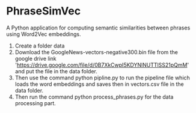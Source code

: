 # PhraseSimVec
A Python application for computing semantic similarities between phrases using Word2Vec embeddings.
1) Create a folder data
2) Download the GoogleNews-vectors-negative300.bin file from the google drive link 'https://drive.google.com/file/d/0B7XkCwpI5KDYNlNUTTlSS21pQmM' and put the file in the data folder.
3) Then use the command python pipline.py to run the pipeline file which loads the word embeddings and saves then in vectors.csv file in the data folder.
4) Then run the command python process_phrases.py for the data processing part.

